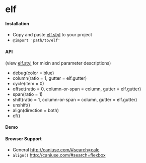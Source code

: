 # elf

#### Installation
- Copy and paste [elf.styl](elf.styl) to your project
- `@import 'path/to/elf'`

#### API

(view [elf.styl](elf.styl) for mixin and parameter descriptions)
- debug(color = blue)
- column(ratio = 1, gutter = elf.gutter)
- cycle(item = 0)
- offset(ratio = 0, column-or-span = column, gutter = elf.gutter)
- span(ratio = 1)
- shift(ratio = 1, column-or-span = column, gutter = elf.gutter)
- unshift()
- align(direction = both)
- cf()

#### Demo

#### Browser Support
- General http://caniuse.com/#search=calc
- `align()` http://caniuse.com/#search=flexbox
